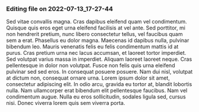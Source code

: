 

### Editing file on 2022-07-13_17-27-44

Sed vitae convallis magna. Cras dapibus eleifend quam vel condimentum. Quisque quis eros eget urna eleifend facilisis at vel ante. Sed porttitor, mi non hendrerit pretium, nunc libero consectetur tellus, vel faucibus quam sem a erat. Phasellus eu dolor magna. Maecenas id dapibus nulla, pulvinar bibendum leo. Mauris venenatis felis eu felis condimentum mattis id at purus. Cras pretium urna nec lacus accumsan, et laoreet tortor imperdiet. Sed volutpat varius massa in imperdiet. Aliquam laoreet laoreet neque. Cras pellentesque in dolor non volutpat.
Fusce non felis quis urna eleifend pulvinar sed sed eros. In consequat posuere posuere. Nam dui nisl, volutpat at dictum non, consequat ornare urna. Lorem ipsum dolor sit amet, consectetur adipiscing elit. In odio arcu, gravida eu tortor at, blandit lobortis nulla. Nam ullamcorper erat bibendum elit pellentesque faucibus. Nam vel condimentum augue. Nulla eu eros sollicitudin, sodales ligula sed, cursus nisi. Donec viverra lorem quis sem viverra porta.


